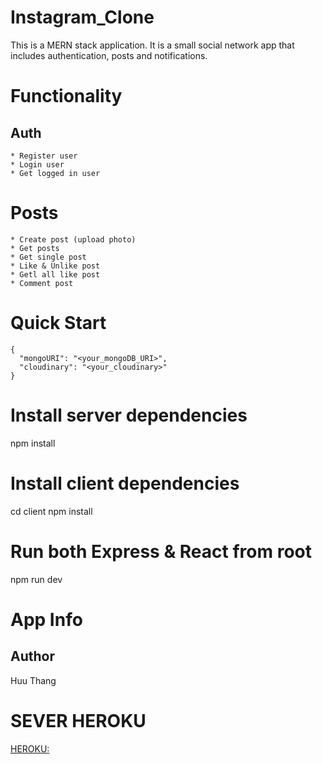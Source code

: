 # Instagram_Clone

This is a MERN stack application. It is a small social network app that includes authentication, posts and notifications.

# Functionality

## Auth
```
* Register user 
* Login user
* Get logged in user
```
# Posts
```
* Create post (upload photo)
* Get posts
* Get single post
* Like & Unlike post
* Getl all like post
* Comment post
```
# Quick Start
```
{
  "mongoURI": "<your_mongoDB_URI>",
  "cloudinary": "<your_cloudinary>"
}
```

# Install server dependencies

npm install

# Install client dependencies

cd client
npm install

# Run both Express & React from root

npm run dev

# App Info

## Author

Huu Thang

# SEVER HEROKU

[HEROKU:](https://project-ig-clone.herokuapp.com/)